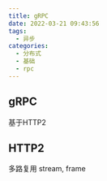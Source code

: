 ```yaml
---
title: gRPC
date: 2022-03-21 09:43:56
tags:
  - 异步
categories:
  - 分布式 
  - 基础
  - rpc  
---
```


<p></p>
<!-- more -->

## gRPC
基于HTTP2

## HTTP2
多路复用 
stream, frame
